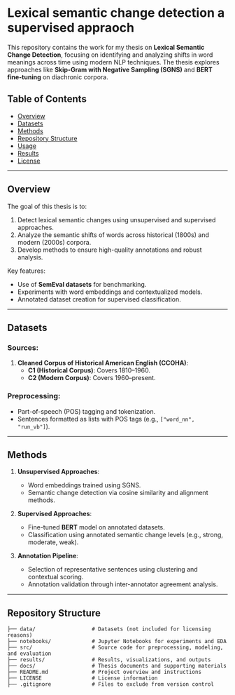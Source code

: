 # **Lexical semantic change detection a supervised appraoch**

This repository contains the work for my thesis on **Lexical Semantic Change Detection**, focusing on identifying and analyzing shifts in word meanings across time using modern NLP techniques. The thesis explores approaches like **Skip-Gram with Negative Sampling (SGNS)** and **BERT fine-tuning** on diachronic corpora.

## **Table of Contents**
- [Overview](#overview)
- [Datasets](#datasets)
- [Methods](#methods)
- [Repository Structure](#repository-structure)
- [Usage](#usage)
- [Results](#results)
- [License](#license)

---

## **Overview**
The goal of this thesis is to:
1. Detect lexical semantic changes using unsupervised and supervised approaches.
2. Analyze the semantic shifts of words across historical (1800s) and modern (2000s) corpora.
3. Develop methods to ensure high-quality annotations and robust analysis.

Key features:
- Use of **SemEval datasets** for benchmarking.
- Experiments with word embeddings and contextualized models.
- Annotated dataset creation for supervised classification.

---

## **Datasets**
### Sources:
1. **Cleaned Corpus of Historical American English (CCOHA)**:
   - **C1 (Historical Corpus)**: Covers 1810–1960.
   - **C2 (Modern Corpus)**: Covers 1960–present.

### Preprocessing:
- Part-of-speech (POS) tagging and tokenization.
- Sentences formatted as lists with POS tags (e.g., `["word_nn", "run_vb"]`).

---

## **Methods**
1. **Unsupervised Approaches**:
   - Word embeddings trained using SGNS.
   - Semantic change detection via cosine similarity and alignment methods.

2. **Supervised Approaches**:
   - Fine-tuned **BERT** model on annotated datasets.
   - Classification using annotated semantic change levels (e.g., strong, moderate, weak).

3. **Annotation Pipeline**:
   - Selection of representative sentences using clustering and contextual scoring.
   - Annotation validation through inter-annotator agreement analysis.

---

## **Repository Structure**
```plaintext
├── data/                  # Datasets (not included for licensing reasons)
├── notebooks/             # Jupyter Notebooks for experiments and EDA
├── src/                   # Source code for preprocessing, modeling, and evaluation
├── results/               # Results, visualizations, and outputs
├── docs/                  # Thesis documents and supporting materials
├── README.md              # Project overview and instructions
├── LICENSE                # License information
├── .gitignore             # Files to exclude from version control
